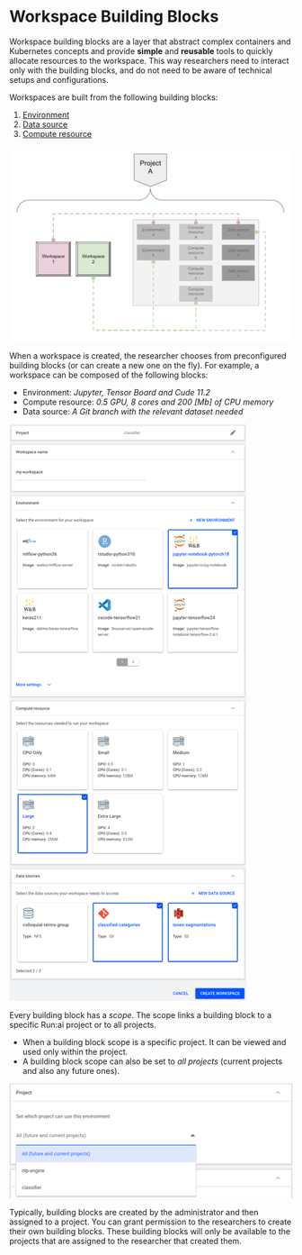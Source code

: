 

# Workspace Building Blocks


Workspace building blocks are a layer that abstract complex containers and Kubernetes concepts and provide __simple__ and __reusable__ tools to quickly allocate resources to the workspace. This way researchers need to interact only with the building blocks, and do not need to be aware of technical setups and configurations.

Workspaces are built from the following building blocks:

1. [Environment](environments.md)
2. [Data source](datasources.md)
3. [Compute resource](compute.md)



![](img/3-bbs.png)

When a workspace is created, the researcher chooses from preconfigured building blocks (or can create a new one on the fly). For example, a workspace can be composed of the following blocks:

* Environment: _Jupyter, Tensor Board and Cude 11.2_
* Compute resource: _0.5 GPU, 8 cores and 200 [Mb] of CPU memory_
* Data source: _A Git branch with the relevant dataset needed_


![](img/4-workspace-form.png)


Every building block has a _scope_. The scope links a building block to a specific Run:ai project or to all projects.   

* When a building block scope is a specific project. It can be viewed and used only within the project.
* A building block scope can also be set to _all projects_ (current projects and also any future ones).


![](img/5-prj.png)


Typically, building blocks are created by the administrator and then assigned to a project. You can grant permission to the researchers to create their own building blocks. These building blocks will only be available to the projects that are assigned to the researcher that created them.
